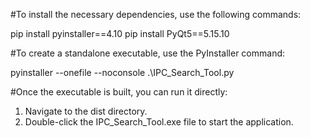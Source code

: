 #To install the necessary dependencies, use the following commands:

pip install pyinstaller==4.10
pip install PyQt5==5.15.10



#To create a standalone executable, use the PyInstaller command:

pyinstaller --onefile --noconsole .\IPC_Search_Tool.py



#Once the executable is built, you can run it directly:

1. Navigate to the dist directory.
2. Double-click the IPC_Search_Tool.exe file to start the application.
